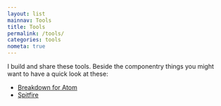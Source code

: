 ```yaml
---
layout: list
mainnav: Tools
title: Tools
permalink: /tools/
categories: tools
nometa: true
---
```

I build and share these tools. Beside the componentry things you might want to have a quick look at these:

- [Breakdown for Atom](/tools/breakdown/)
- [Spitfire](/tools/spitfire/)
